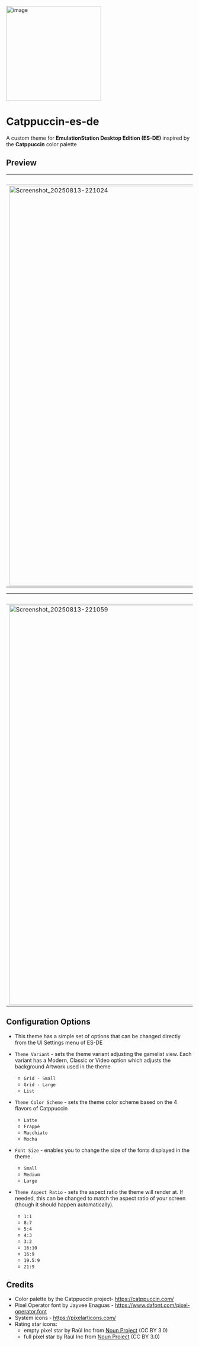 <img width="256" height="256" alt="image" src="https://github.com/user-attachments/assets/79fd5606-01e5-47ac-ba42-1b5bd78211a0" />

# Catppuccin-es-de

A custom theme for **EmulationStation Desktop Edition (ES-DE)** inspired by the **Catppuccin** color palette
## Preview
| Latte | Frappé | Macchiato | Mocha |
|----|----|----|----|
|<img width="1240" height="1080" alt="Screenshot_20250813-221024" src="https://github.com/user-attachments/assets/9ba5589d-9cb4-4b24-99c1-c9baa3ebcfb1" />|<img width="1240" height="1080" alt="Screenshot_20250813-221120" src="https://github.com/user-attachments/assets/db78fb72-98be-45ec-a3a5-1f959db5d429" />|<img width="1240" height="1080" alt="Screenshot_20250813-221149" src="https://github.com/user-attachments/assets/bdbec0f7-c70b-413f-9fb7-ca5394dbb3d8" />|<img width="1240" height="1080" alt="Screenshot_20250813-221219" src="https://github.com/user-attachments/assets/f6559f7a-3464-4267-9330-7f947ef4da49" />|

| Latte | Frappé | Macchiato | Mocha |
|----|----|----|----|
|<img width="1240" height="1080" alt="Screenshot_20250813-221059" src="https://github.com/user-attachments/assets/b8798f1e-41a3-417f-9be6-3e1b59ea74df" />|<img width="1240" height="1080" alt="Screenshot_20250813-221127" src="https://github.com/user-attachments/assets/d79b3af6-2330-49bc-9ced-90da44715aa4" />|<img width="1240" height="1080" alt="Screenshot_20250813-221159" src="https://github.com/user-attachments/assets/d89b9cd6-2807-4430-b693-1f5eaa07dbbb" />|<img width="1240" height="1080" alt="Screenshot_20250813-221226" src="https://github.com/user-attachments/assets/c1bed35d-499d-480c-ab3b-fdf227ea7785" />|

## **Configuration Options**

- This theme has a simple set of options that can be changed directly from the UI Settings menu of ES-DE
  
- `Theme Variant` - sets the theme variant adjusting the gamelist view. Each variant has a Modern, Classic or Video option which adjusts the background Artwork used in the theme
   - `Grid - Small`
   - `Grid - Large`
   - `List`

 - `Theme Color Scheme` - sets the theme color scheme based on the 4 flavors of Catppuccin
   - `Latte`
   - `Frappé`
   - `Macchiato`
   - `Mocha`
     
- `Font Size` - enables you to change the size of the fonts displayed in the theme.
   - `Small`
   - `Medium`
   - `Large`
     
- `Theme Aspect Ratio` - sets the aspect ratio the theme will render at. If needed, this can be changed to match the aspect ratio of your screen (though it should happen automatically).
   - `1:1`
   - `8:7`
   - `5:4`
   - `4:3`
   - `3:2`
   - `16:10`
   - `16:9`
   - `19.5:9`
   - `21:9`

## Credits

- Color palette by the Catppuccin project- https://catppuccin.com/
- Pixel Operator font by Jayvee Enaguas  - https://www.dafont.com/pixel-operator.font
- System icons - https://pixelarticons.com/
- Rating star icons:
   - empty pixel star by Raúl Inc from <a href="https://thenounproject.com/browse/icons/term/empty-pixel-star/" target="_blank" title="empty pixel star Icons">Noun Project</a> (CC BY 3.0)
   - full pixel star by Raúl Inc from <a href="https://thenounproject.com/browse/icons/term/full-pixel-star/" target="_blank" title="full pixel star Icons">Noun Project</a> (CC BY 3.0)
